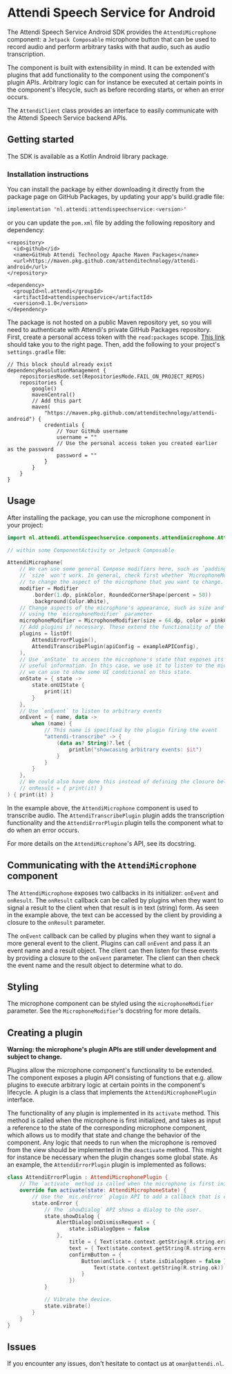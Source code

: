 # Attendi Speech Service for Android

The Attendi Speech Service Android SDK provides the `AttendiMicrophone` component: a `Jetpack Composable` microphone button that can be used to record audio and perform arbitrary tasks with that audio, such as audio transcription.

The component is built with extensibility in mind. It can be extended with plugins that add functionality to the component using the component's plugin APIs. Arbitrary logic can for instance be executed at certain points in the component's lifecycle, such as before recording starts, or when an error occurs.

The `AttendiClient` class provides an interface to easily communicate with the Attendi Speech Service backend APIs.

## Getting started

The SDK is available as a Kotlin Android library package.

### Installation instructions

You can install the package by either downloading it directly from the package page on GitHub Packages, by updating your app's build.gradle file:

```kotlin
implementation 'nl.attendi:attendispeechservice:<version>'
```

or you can update the `pom.xml` file by adding the following repository and dependency:

```
<repository>
  <id>github</id>
  <name>GitHub Attendi Technology Apache Maven Packages</name>
  <url>https://maven.pkg.github.com/attenditechnology/attendi-android</url>
</repository>

<dependency>
  <groupId>nl.attendi</groupId>
  <artifactId>attendispeechservice</artifactId>
  <version>0.1.0</version>
</dependency>
```

The package is not hosted on a public Maven repository yet, so you will need to authenticate with Attendi's private GitHub Packages repository.
First, create a personal access token with the `read:packages` scope. [This link](https://github.com/settings/tokens/new) should take you to the right page.
Then, add the following to your project's `settings.gradle` file:

```
// This block should already exist
dependencyResolutionManagement {
    repositoriesMode.set(RepositoriesMode.FAIL_ON_PROJECT_REPOS)
    repositories {
        google()
        mavenCentral()
        // Add this part
        maven(
            "https://maven.pkg.github.com/attenditechnology/attendi-android") {
            credentials {
                // Your GitHub username
                username = ""
                // Use the personal access token you created earlier as the password
                password = ""
            }
        }
    }
}
```

## Usage

After installing the package, you can use the microphone component in your project:

```kotlin
import nl.attendi.attendispeechservice.components.attendimicrophone.AttendiMicrophone

// within some ComponentActivity or Jetpack Composable

AttendiMicrophone(
    // We can use some general Compose modifiers here, such as `padding`, but some like
    // `size` won't work. In general, check first whether `MicrophoneModifier` has a parameter
    // to change the aspect of the microphone that you want to change.
    modifier = Modifier
        .border(1.dp, pinkColor, RoundedCornerShape(percent = 50))
        .background(Color.White),
    // Change aspects of the microphone's appearance, such as size and color,
    // using the `microphoneModifier` parameter
    microphoneModifier = MicrophoneModifier(size = 64.dp, color = pinkColor),
    // Add plugins if necessary. These extend the functionality of the microphone component.
    plugins = listOf(
        AttendiErrorPlugin(),
        AttendiTranscribePlugin(apiConfig = exampleAPIConfig),
    ),
    // Use `onState` to access the microphone's state that exposes its plugin APIs and other
    // useful information. In this case, we use it to listen to the microphone's UI state, which
    // we can use to show some UI conditional on this state.
    onState = { state ->
        state.onUIState {
            print(it)
        }
    },
    // Use `onEvent` to listen to arbitrary events
    onEvent = { name, data ->
        when (name) {
            // This name is specified by the plugin firing the event
            "attendi-transcribe" -> {
                (data as? String)?.let {
                    println("showcasing arbitrary events: $it")
                }
            }
        }
    },
    // We could also have done this instead of defining the closure below
    // onResult = { print(it) }
) { print(it) }
```

In the example above, the `AttendiMicrophone` component is used to transcribe audio. The `AttendiTranscribePlugin` plugin adds the transcription functionality and the `AttendiErrorPlugin` plugin tells the component what to do when an error occurs.

For more details on the `AttendiMicrophone`'s API, see its docstring.

## Communicating with the `AttendiMicrophone` component

The `AttendiMicrophone` exposes two callbacks in its initializer: `onEvent` and `onResult`. The `onResult` callback can be called by plugins when they want to signal a result to the client when that result is in text (string) form. As seen in the example above, the text can be accessed by the client by providing a closure to the `onResult` parameter.

The `onEvent` callback can be called by plugins when they want to signal a more general event to the client. Plugins can call `onEvent` and pass it an event name and a result object. The client can then listen for these events by providing a closure to the `onEvent` parameter. The client can then check the event name and the result object to determine what to do.

## Styling

The microphone component can be styled using the `microphoneModifier` parameter. See the `MicrophoneModifier`'s docstring for more details.

## Creating a plugin

**Warning: the microphone's plugin APIs are still under development and subject to change.**

Plugins allow the microphone component's functionality to be extended. The component exposes a plugin API consisting of functions that e.g. allow plugins to execute arbitrary logic at certain points in the component's lifecycle. A plugin is a class that implements the `AttendiMicrophonePlugin` interface.

The functionality of any plugin is implemented in its `activate` method. This method is called when the microphone is first initialized, and takes as input a reference to the state of the corresponding microphone component, which allows us to modify that state and change the behavior of the component. Any logic that needs to run when the microphone is removed from the view should be implemented in the `deactivate` method. This might for instance be necessary when the plugin changes some global state. As an example, the `AttendiErrorPlugin` plugin is implemented as follows:

```kotlin
class AttendiErrorPlugin : AttendiMicrophonePlugin {
    // The `activate` method is called when the microphone is first initialized and takes as input a reference to the microphone component's state.
    override fun activate(state: AttendiMicrophoneState) {
        // Use the `mic.onError` plugin API to add a callback that is called when an error occurs.
        state.onError {
            // The `showDialog` API shows a dialog to the user.
            state.showDialog {
                AlertDialog(onDismissRequest = {
                    state.isDialogOpen = false
                },
                    title = { Text(state.context.getString(R.string.error_title)) },
                    text = { Text(state.context.getString(R.string.error_body, it.message)) },
                    confirmButton = {
                        Button(onClick = { state.isDialogOpen = false }) {
                            Text(state.context.getString(R.string.ok))
                        }
                    })
            }

            // Vibrate the device.
            state.vibrate()
        }
    }
}
```

## Issues

If you encounter any issues, don't hesitate to contact us at `omar@attendi.nl`.
